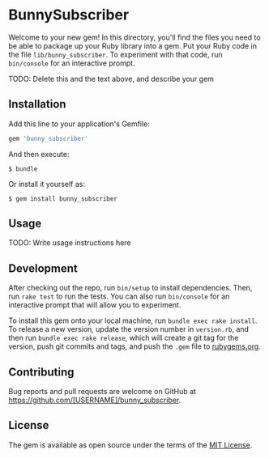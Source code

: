 # BunnySubscriber

Welcome to your new gem! In this directory, you'll find the files you need to be able to package up your Ruby library into a gem. Put your Ruby code in the file `lib/bunny_subscriber`. To experiment with that code, run `bin/console` for an interactive prompt.

TODO: Delete this and the text above, and describe your gem

## Installation

Add this line to your application's Gemfile:

```ruby
gem 'bunny_subscriber'
```

And then execute:

    $ bundle

Or install it yourself as:

    $ gem install bunny_subscriber

## Usage

TODO: Write usage instructions here

## Development

After checking out the repo, run `bin/setup` to install dependencies. Then, run `rake test` to run the tests. You can also run `bin/console` for an interactive prompt that will allow you to experiment.

To install this gem onto your local machine, run `bundle exec rake install`. To release a new version, update the version number in `version.rb`, and then run `bundle exec rake release`, which will create a git tag for the version, push git commits and tags, and push the `.gem` file to [rubygems.org](https://rubygems.org).

## Contributing

Bug reports and pull requests are welcome on GitHub at https://github.com/[USERNAME]/bunny_subscriber.

## License

The gem is available as open source under the terms of the [MIT License](https://opensource.org/licenses/MIT).
